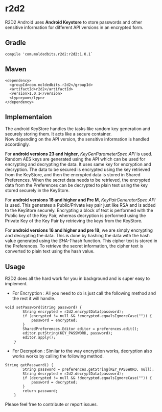 # r2d2

R2D2 Android uses **Android Keystore** to store passwords and other sensitive information for different API versions in an encrypted form.  

## Gradle
    compile 'com.moldedbits.r2d2:r2d2:1.0.1`

## Maven
    <dependency>
      <groupId>com.moldedbits.r2d2</groupId>
      <artifactId>r2d2</artifactId>
      <version>1.0.1</version>
      <type>pom</type>
    </dependency>


## Implementaion
The android KeyStore handles the tasks like random key generation and securely storing them. It acts like a secure container.  
Now depending on the API version, the sensitive information is handled accordingly.  

For **android versions 23 and higher**, *KeyGenParameterSpec API* is used. Random AES keys are generated using the API which can be used for encrypting and decrypting the data. It uses same key for encryption and decryption. The data to be secured is encrypted using the key retrieved from the KeyStore, and then the encrypted data is stored in Shared Preferences. When the secret data needs to be retrieved, the encrypted data from the Preferences can be decrypted to plain text using the key stored securely in the KeyStore.  

For **android versions 18 and higher and Pre M**, *KeyPairGeneratorSpec API* is used. This generates a Public/Private key pair just like RSA and is added to the KeyStore securely. Encrypting a block of text is performed with the Public key of the Key Pair, whereas decryption is performed using the Private Key of the Key Pair by retrieving the keys from the KeyStore.  

For **android versions 16 and higher and pre 18**, we are simply encrypting and decrypting the data. This is done by hashing the data with the hash value generated using the *SHA-1* hash function. This cipher text is stored in the Preferences. To retrieve the secret information, the cipher text is converted to plain text using the hash value.  

## Usage
R2D2 does all the hard work for you in background and is super easy to implement. 

* For Encryption : All you need to do is just call the following method and the rest it will handle. 

```
void setPassword(String password) {
        String encrypted = r2d2.encryptData(password);
        if (encrypted != null && !encrypted.equalsIgnoreCase("")) {
            password = encrypted;
        }
        SharedPreferences.Editor editor = preferences.edit();
        editor.putString(KEY_PASSWORD, password);
        editor.apply();
    }
```  

* For Decryption : Similar to the way encryption works, decryption also works works by calling the following method.  

```
String getPassword() {
        String password = preferences.getString(KEY_PASSWORD, null);
        String decrypted = r2d2.decryptData(password);
        if (decrypted != null && !decrypted.equalsIgnoreCase("")) {
            password = decrypted;
        }
        return password;
    }
```
Please feel free to contribute or report issues.
